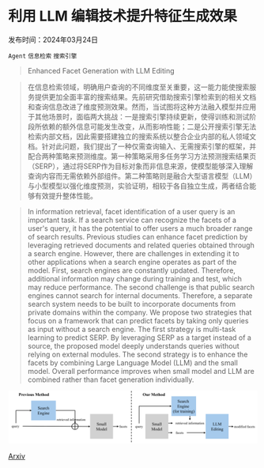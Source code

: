 # 利用 LLM 编辑技术提升特征生成效果

发布时间：2024年03月24日

`Agent` `信息检索` `搜索引擎`

> Enhanced Facet Generation with LLM Editing

> 在信息检索领域，明确用户查询的不同维度至关重要，这一能力能使搜索服务提供更加全面丰富的搜索结果。先前研究借助搜索引擎检索到的相关文档和查询信息改进了维度预测效果。然而，当试图将这种方法融入模型并应用于其他场景时，面临两大挑战：一是搜索引擎持续更新，使得训练和测试阶段所依赖的额外信息可能发生改变，从而影响性能；二是公开搜索引擎无法检索内部文档，因此需要搭建独立的搜索系统以整合企业内部的私人领域文档。针对此问题，我们提出了一种仅需查询输入、无需搜索引擎的框架，并配合两种策略来预测维度。第一种策略采用多任务学习方法预测搜索结果页（SERP），通过将SERP作为目标对象而非信息来源，使模型能够深入理解查询内容而无需依赖外部组件。第二种策略则是融合大型语言模型（LLM）与小型模型以强化维度预测，实验证明，相较于各自独立生成，两者结合能够有效提升整体性能。

> In information retrieval, facet identification of a user query is an important task. If a search service can recognize the facets of a user's query, it has the potential to offer users a much broader range of search results. Previous studies can enhance facet prediction by leveraging retrieved documents and related queries obtained through a search engine. However, there are challenges in extending it to other applications when a search engine operates as part of the model. First, search engines are constantly updated. Therefore, additional information may change during training and test, which may reduce performance. The second challenge is that public search engines cannot search for internal documents. Therefore, a separate search system needs to be built to incorporate documents from private domains within the company. We propose two strategies that focus on a framework that can predict facets by taking only queries as input without a search engine. The first strategy is multi-task learning to predict SERP. By leveraging SERP as a target instead of a source, the proposed model deeply understands queries without relying on external modules. The second strategy is to enhance the facets by combining Large Language Model (LLM) and the small model. Overall performance improves when small model and LLM are combined rather than facet generation individually.

![利用 LLM 编辑技术提升特征生成效果](../../../paper_images/2403.16345/model.png)

[Arxiv](https://arxiv.org/abs/2403.16345)